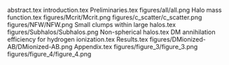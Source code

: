 abstract.tex
introduction.tex
Preliminaries.tex
figures/all/all.png
Halo mass function.tex
figures/Mcrit/Mcrit.png
figures/c_scatter/c_scatter.png
figures/NFW/NFW.png
Small clumps within large halos.tex
figures/Subhalos/Subhalos.png
Non-spherical halos.tex
DM annihilation efficiency for hydrogen ionization.tex
Results.tex
figures/DMionized-AB/DMionized-AB.png
Appendix.tex
figures/figure_3/figure_3.png
figures/figure_4/figure_4.png